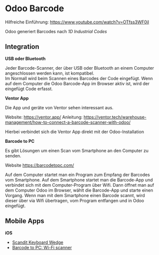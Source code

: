 # Odoo Barcode

Hilfreiche Einführung: https://www.youtube.com/watch?v=OTfss3WF0jI

Odoo generiert Barcodes nach *1D Industrial Codes*

## Integration

**USB oder Bluetooth**

Jeder Barcode-Scanner, der über USB oder Bluetooth an einem Computer angeschlossen werden kann, ist kompatibel.  
Im Normall wird beim Scannen eines Barcodes der Code eingefügt. Wenn auf dem Computer die Odoo Barcode-App im Browser aktiv ist, wird der eingefügt Code erfasst.

**Ventor App**

Die App und geräte von Ventor sehen interessant aus.

Website: https://ventor.app/
Anleitung: https://ventor.tech/warehouse-management/how-to-connect-a-barcode-scanner-with-odoo/

Hierbei verbindet sich die Ventor App direkt mit der Odoo-Installation

**Barcode to PC**

Es gibt Lösungen um einen Scan vom Smartphone an den Computer zu senden.

Website https://barcodetopc.com/

Auf dem Computer startet man ein Program zum Empfang der Barcodes vom Smartphone. Auf dem Smartphone startet man die Barcode-App und verbindet sich mit dem Computer-Program über Wifi. Dann öffnet man auf dem Computer Odoo im Browser, wählt die Barcode-App und starte einen Vorgang. Wenn man mit dem Smartphone einen Barcode scannt, wird dieser über via Wifi übertragen, vom Program entfangen und in Odoo eingefügt.

## Mobile Apps

**iOS**

* [Scandit Keyboard Wedge](https://apps.apple.com/us/app/scandit-keyboard-wedge/id1275099694)
* [Barcode to PC: Wi-Fi scanner](https://apps.apple.com/us/app/barcode-to-pc-wi-fi-scanner/id1180168368)